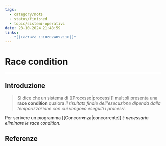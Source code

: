 ```yaml
---
tags:
  - category/note
  - status/finished
  - topic/sistemi-operativi
date: 23-10-2024 21:48:59
links:
  - "[[Lecture 10102024092110]]"
---
```

# Race condition
---
## Introduzione
> Si dice che un sistema di [[Processo|processi]] multipli presenta una **race condition** qualora _il risultato finale dell'esecuzione dipenda dalla temporizzazione con cui vengono eseguiti i processi_.

Per scrivere un programma [[Concorrenza|concorrente]] è _necessario eliminare le race condition_.

## Referenze